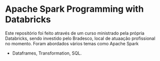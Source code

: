 # Apache Spark Programming with Databricks
Este repositório foi feito através de um curso ministrado pela própria Databricks, sendo investido pelo Bradesco, local de atuaação profissional no momento. 
Foram abordados vários temas como Apache Spark
* Dataframes, Transformation, SQL.
